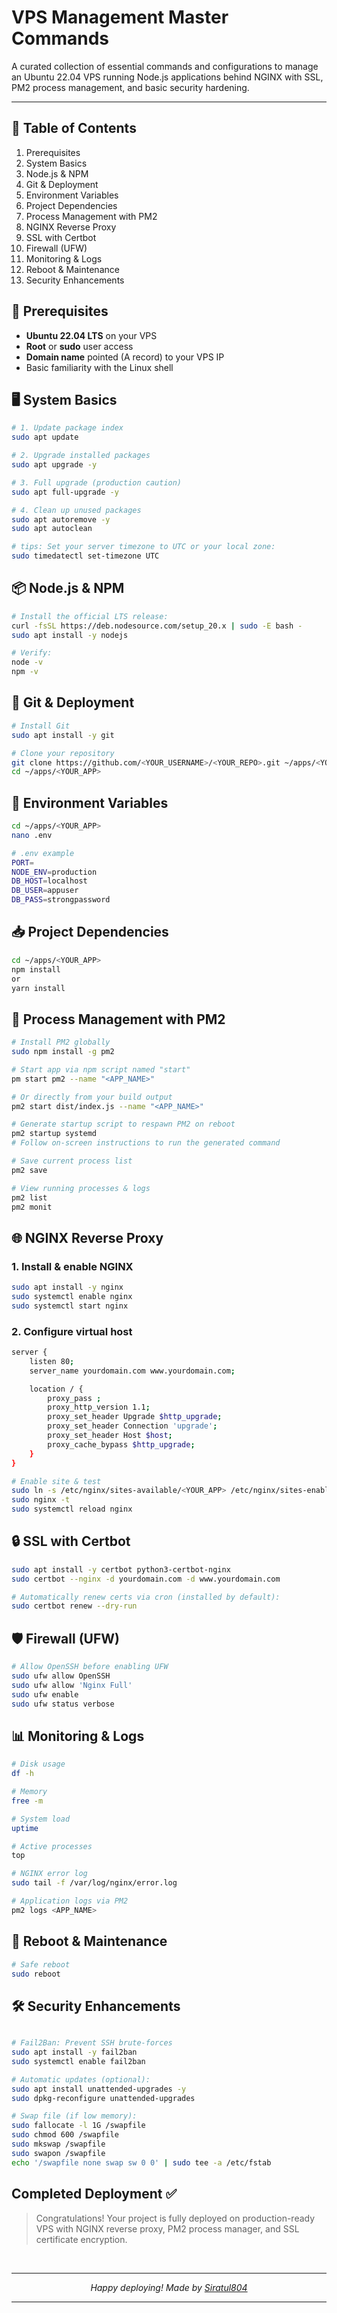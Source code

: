 # VPS Management Master Commands

A curated collection of essential commands and configurations to manage an Ubuntu 22.04 VPS running Node.js applications behind NGINX with SSL, PM2 process management, and basic security hardening.

---

## 🔖 Table of Contents

1. Prerequisites
2. System Basics
3. Node.js & NPM
4. Git & Deployment
5. Environment Variables
6. Project Dependencies
7. Process Management with PM2
8. NGINX Reverse Proxy
9. SSL with Certbot
10. Firewall (UFW)
11. Monitoring & Logs
12. Reboot & Maintenance
13. Security Enhancements

## 🔌 Prerequisites

- **Ubuntu 22.04 LTS** on your VPS  
- **Root** or **sudo** user access  
- **Domain name** pointed (A record) to your VPS IP  
- Basic familiarity with the Linux shell  


## 🖥️ System Basics

```bash
# 1. Update package index
sudo apt update

# 2. Upgrade installed packages
sudo apt upgrade -y

# 3. Full upgrade (production caution)
sudo apt full-upgrade -y

# 4. Clean up unused packages
sudo apt autoremove -y
sudo apt autoclean

# tips: Set your server timezone to UTC or your local zone:
sudo timedatectl set-timezone UTC
```

## 📦 Node.js & NPM

```bash
# Install the official LTS release:
curl -fsSL https://deb.nodesource.com/setup_20.x | sudo -E bash -
sudo apt install -y nodejs

# Verify:
node -v
npm -v
```

## 🔗 Git & Deployment

```bash
# Install Git
sudo apt install -y git

# Clone your repository
git clone https://github.com/<YOUR_USERNAME>/<YOUR_REPO>.git ~/apps/<YOUR_APP>
cd ~/apps/<YOUR_APP>
```

## 🔑 Environment Variables

```bash
cd ~/apps/<YOUR_APP>
nano .env

# .env example
PORT=
NODE_ENV=production
DB_HOST=localhost
DB_USER=appuser
DB_PASS=strongpassword
```



## 📥 Project Dependencies

```bash
cd ~/apps/<YOUR_APP>
npm install
or 
yarn install
```

## 🚀 Process Management with PM2

```bash
# Install PM2 globally
sudo npm install -g pm2

# Start app via npm script named "start"
pm start pm2 --name "<APP_NAME>"

# Or directly from your build output
pm2 start dist/index.js --name "<APP_NAME>"

# Generate startup script to respawn PM2 on reboot
pm2 startup systemd
# Follow on-screen instructions to run the generated command

# Save current process list
pm2 save

# View running processes & logs
pm2 list
pm2 monit
```

## 🌐 NGINX Reverse Proxy

### 1. Install & enable NGINX

```bash
sudo apt install -y nginx
sudo systemctl enable nginx
sudo systemctl start nginx
```

### 2. Configure virtual host

```bash
server {
    listen 80;
    server_name yourdomain.com www.yourdomain.com;

    location / {
        proxy_pass ;
        proxy_http_version 1.1;
        proxy_set_header Upgrade $http_upgrade;
        proxy_set_header Connection 'upgrade';
        proxy_set_header Host $host;
        proxy_cache_bypass $http_upgrade;
    }
}
```
```bash
# Enable site & test
sudo ln -s /etc/nginx/sites-available/<YOUR_APP> /etc/nginx/sites-enabled/
sudo nginx -t
sudo systemctl reload nginx
```
## 🔒 SSL with Certbot

```bash
sudo apt install -y certbot python3-certbot-nginx
sudo certbot --nginx -d yourdomain.com -d www.yourdomain.com

# Automatically renew certs via cron (installed by default):
sudo certbot renew --dry-run
```

## 🛡️ Firewall (UFW)

```bash
# Allow OpenSSH before enabling UFW
sudo ufw allow OpenSSH
sudo ufw allow 'Nginx Full'
sudo ufw enable
sudo ufw status verbose
```

## 📊 Monitoring & Logs

```bash
# Disk usage
df -h

# Memory
free -m

# System load
uptime

# Active processes
top

# NGINX error log
sudo tail -f /var/log/nginx/error.log

# Application logs via PM2
pm2 logs <APP_NAME>
```

## 🔄 Reboot & Maintenance

```bash
# Safe reboot
sudo reboot
```

## 🛠️ Security Enhancements


```bash

# Fail2Ban: Prevent SSH brute-forces
sudo apt install -y fail2ban
sudo systemctl enable fail2ban

# Automatic updates (optional):
sudo apt install unattended-upgrades -y
sudo dpkg-reconfigure unattended-upgrades

# Swap file (if low memory):
sudo fallocate -l 1G /swapfile
sudo chmod 600 /swapfile
sudo mkswap /swapfile
sudo swapon /swapfile
echo '/swapfile none swap sw 0 0' | sudo tee -a /etc/fstab

```

## Completed Deployment ✅

> Congratulations! Your project is fully deployed on production-ready VPS with NGINX reverse proxy, PM2 process manager, and SSL certificate encryption.

<br/>

---

<div align="center">

<i> Happy deploying! Made by [Siratul804](https://github.com/Siratul804) </i>
  
</div>

---
